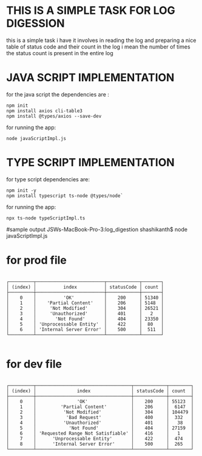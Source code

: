 # THIS IS A SIMPLE TASK FOR LOG DIGESSION
this is a simple task i have it involves in reading the log and preparing  a nice table of status code and their count in the log
i mean the number of times the status count is present in the entire log



# JAVA SCRIPT IMPLEMENTATION

for the java script the dependencies are :
```
npm init
npm install axios cli-table3
npm install @types/axios --save-dev
```


for running the app:
```
node javaScriptImpl.js
```



# TYPE SCRIPT IMPLEMENTATION

for type script dependencies are:
```
npm init -y
npm install typescript ts-node @types/node`
```
for running the app:
```
npx ts-node typeScriptImpl.ts
```


#sample output
JSWs-MacBook-Pro-3:log_digestion shashikanth$ node javaScriptImpl.js

# for prod file
```

┌─────────┬─────────────────────────┬────────────┬───────┐
│ (index) │          index          │ statusCode │ count │
├─────────┼─────────────────────────┼────────────┼───────┤
│    0    │          'OK'           │    200     │ 51340 │
│    1    │    'Partial Content'    │    206     │ 5148  │
│    2    │     'Not Modified'      │    304     │ 26521 │
│    3    │     'Unauthorized'      │    401     │   2   │
│    4    │       'Not Found'       │    404     │ 23350 │
│    5    │ 'Unprocessable Entity'  │    422     │  80   │
│    6    │ 'Internal Server Error' │    500     │  511  │
└─────────┴─────────────────────────┴────────────┴───────┘
                  
```

# for dev file

```

┌─────────┬───────────────────────────────────┬────────────┬────────┐
│ (index) │               index               │ statusCode │ count  │
├─────────┼───────────────────────────────────┼────────────┼────────┤
│    0    │               'OK'                │    200     │ 55123  │
│    1    │         'Partial Content'         │    206     │  6147  │
│    2    │          'Not Modified'           │    304     │ 104479 │
│    3    │           'Bad Request'           │    400     │  332   │
│    4    │          'Unauthorized'           │    401     │   38   │
│    5    │            'Not Found'            │    404     │ 27159  │
│    6    │ 'Requested Range Not Satisfiable' │    416     │   1    │
│    7    │      'Unprocessable Entity'       │    422     │  474   │
│    8    │      'Internal Server Error'      │    500     │  265   │
└─────────┴───────────────────────────────────┴────────────┴────────┘

```
